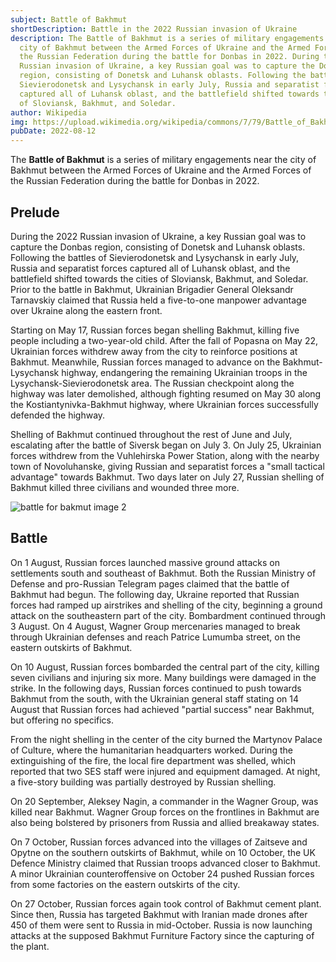 ```yaml
---
subject: Battle of Bakhmut
shortDescription: Battle in the 2022 Russian invasion of Ukraine
description: The Battle of Bakhmut is a series of military engagements near the
  city of Bakhmut between the Armed Forces of Ukraine and the Armed Forces of
  the Russian Federation during the battle for Donbas in 2022. During the 2022
  Russian invasion of Ukraine, a key Russian goal was to capture the Donbas
  region, consisting of Donetsk and Luhansk oblasts. Following the battles of
  Sievierodonetsk and Lysychansk in early July, Russia and separatist forces
  captured all of Luhansk oblast, and the battlefield shifted towards the cities
  of Sloviansk, Bakhmut, and Soledar.
author: Wikipedia
img: https://upload.wikimedia.org/wikipedia/commons/7/79/Battle_of_Bakhmut_2.jpg
pubDate: 2022-08-12
---
```


The **Battle of Bakhmut** is a series of military engagements near the city of Bakhmut between the Armed Forces of Ukraine and the Armed Forces of the Russian Federation during the battle for Donbas in 2022.

## Prelude
During the 2022 Russian invasion of Ukraine, a key Russian goal was to capture the Donbas region, consisting of Donetsk and Luhansk oblasts. Following the battles of Sievierodonetsk and Lysychansk in early July, Russia and separatist forces captured all of Luhansk oblast, and the battlefield shifted towards the cities of Sloviansk, Bakhmut, and Soledar. Prior to the battle in Bakhmut, Ukrainian Brigadier General Oleksandr Tarnavskiy claimed that Russia held a five-to-one manpower advantage over Ukraine along the eastern front.

Starting on May 17, Russian forces began shelling Bakhmut, killing five people including a two-year-old child. After the fall of Popasna on May 22, Ukrainian forces withdrew away from the city to reinforce positions at Bakhmut. Meanwhile, Russian forces managed to advance on the Bakhmut-Lysychansk highway, endangering the remaining Ukrainian troops in the Lysychansk-Sievierodonetsk area. The Russian checkpoint along the highway was later demolished, although fighting resumed on May 30 along the Kostiantynivka-Bakhmut highway, where Ukrainian forces successfully defended the highway.

Shelling of Bakhmut continued throughout the rest of June and July, escalating after the battle of Siversk began on July 3. On July 25, Ukrainian forces withdrew from the Vuhlehirska Power Station, along with the nearby town of Novoluhanske, giving Russian and separatist forces a "small tactical advantage" towards Bakhmut. Two days later on July 27, Russian shelling of Bakhmut killed three civilians and wounded three more.

![battle for bakmut image 2](https://upload.wikimedia.org/wikipedia/commons/c/c3/Battle_of_Bakhmut_1.jpg)

## Battle
On 1 August, Russian forces launched massive ground attacks on settlements south and southeast of Bakhmut. Both the Russian Ministry of Defense and pro-Russian Telegram pages claimed that the battle of Bakhmut had begun. The following day, Ukraine reported that Russian forces had ramped up airstrikes and shelling of the city, beginning a ground attack on the southeastern part of the city. Bombardment continued through 3 August. On 4 August, Wagner Group mercenaries managed to break through Ukrainian defenses and reach Patrice Lumumba street, on the eastern outskirts of Bakhmut.

On 10 August, Russian forces bombarded the central part of the city, killing seven civilians and injuring six more. Many buildings were damaged in the strike. In the following days, Russian forces continued to push towards Bakhmut from the south, with the Ukrainian general staff stating on 14 August that Russian forces had achieved "partial success" near Bakhmut, but offering no specifics.

From the night shelling in the center of the city burned the Martynov Palace of Culture, where the humanitarian headquarters worked. During the extinguishing of the fire, the local fire department was shelled, which reported that two SES staff were injured and equipment damaged. At night, a five-story building was partially destroyed by Russian shelling.

On 20 September, Aleksey Nagin, a commander in the Wagner Group, was killed near Bakhmut. Wagner Group forces on the frontlines in Bakhmut are also being bolstered by prisoners from Russia and allied breakaway states.

On 7 October, Russian forces advanced into the villages of Zaitseve and Opytne on the southern outskirts of Bakhmut, while on 10 October, the UK Defence Ministry claimed that Russian troops advanced closer to Bakhmut. A minor Ukrainian counteroffensive on October 24 pushed Russian forces from some factories on the eastern outskirts of the city.

On 27 October, Russian forces again took control of Bakhmut cement plant. Since then, Russia has targeted Bakhmut with Iranian made drones after 450 of them were sent to Russia in mid-October. Russia is now launching attacks at the supposed Bakhmut Furniture Factory since the capturing of the plant.